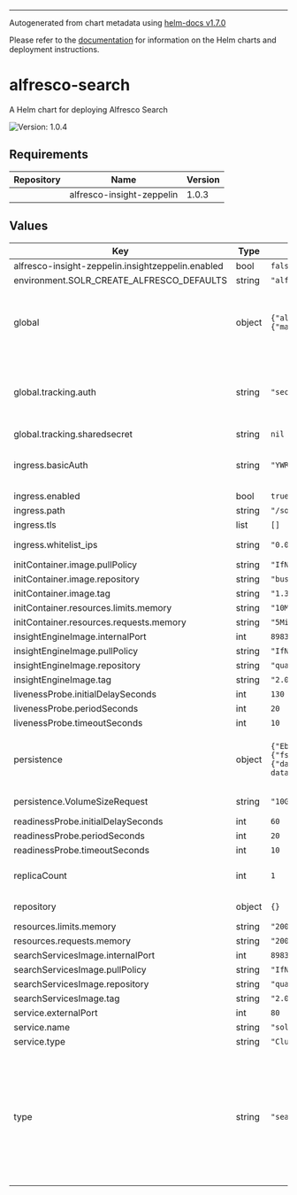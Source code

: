 
----------------------------------------------
Autogenerated from chart metadata using [helm-docs v1.7.0](https://github.com/norwoodj/helm-docs/releases/v1.7.0)

Please refer to the [documentation](https://github.com/Alfresco/acs-deployment/blob/master/docs/helm/README.md) for information on the Helm charts and deployment instructions.

# alfresco-search

A Helm chart for deploying Alfresco Search

![Version: 1.0.4](https://img.shields.io/badge/Version-1.0.4-informational?style=flat-square)

## Requirements

| Repository | Name | Version |
|------------|------|---------|
|  | alfresco-insight-zeppelin | 1.0.3 |

## Values

| Key | Type | Default | Description |
|-----|------|---------|-------------|
| alfresco-insight-zeppelin.insightzeppelin.enabled | bool | `false` |  |
| environment.SOLR_CREATE_ALFRESCO_DEFAULTS | string | `"alfresco,archive"` |  |
| global | object | `{"alfrescoRegistryPullSecrets":"quay-registry-secret","strategy":{"rollingUpdate":{"maxSurge":1,"maxUnavailable":0}},"tracking":{"auth":"secret","sharedsecret":null}}` | Apply your secret file in k8s environment to access quay.io images (Example: https://github.com/Alfresco/alfresco-anaxes-shipyard/blob/master/SECRETS.md) Global definition of Docker registry pull secret which can be overridden from parent ACS Helm chart(s) |
| global.tracking.auth | string | `"secret"` | Select how solr and repo authenticate to each other none: work only prior to acs 7.2 (and was the default) secret: use a shared secret (to specify using `tracking.sharedsecret`) https: to use mTLS auth (require appropriate certificate configuration) |
| global.tracking.sharedsecret | string | `nil` | Shared secret to authenticate repo/solr traffic |
| ingress.basicAuth | string | `"YWRtaW46JGFwcjEkVVJqb29uS00kSEMuS1EwVkRScFpwSHB2a3JwTDd1Lg=="` | Default solr basic auth user/password: admin / admin You can create your own with htpasswd utilility & encode it with base640. Example: `echo -n "$(htpasswd -nbm admin admin)" | base64` # i.e. admin / admin basicAuth: YWRtaW46JGFwcjEkVVJqb29uS00kSEMuS1EwVkRScFpwSHB2a3JwTDd1Lg== |
| ingress.enabled | bool | `true` |  |
| ingress.path | string | `"/solr"` |  |
| ingress.tls | list | `[]` |  |
| ingress.whitelist_ips | string | `"0.0.0.0/0"` | Comma separated list of IP CIDR to limit search endpoint over the internet |
| initContainer.image.pullPolicy | string | `"IfNotPresent"` |  |
| initContainer.image.repository | string | `"busybox"` |  |
| initContainer.image.tag | string | `"1.33.1"` |  |
| initContainer.resources.limits.memory | string | `"10Mi"` |  |
| initContainer.resources.requests.memory | string | `"5Mi"` |  |
| insightEngineImage.internalPort | int | `8983` |  |
| insightEngineImage.pullPolicy | string | `"IfNotPresent"` |  |
| insightEngineImage.repository | string | `"quay.io/alfresco/insight-engine"` |  |
| insightEngineImage.tag | string | `"2.0.3-RC5"` |  |
| livenessProbe.initialDelaySeconds | int | `130` |  |
| livenessProbe.periodSeconds | int | `20` |  |
| livenessProbe.timeoutSeconds | int | `10` |  |
| persistence | object | `{"EbsPvConfiguration":{"fsType":"ext4"},"VolumeSizeRequest":"10Gi","chownWithDynamicProvisioning":false,"enabled":true,"search":{"data":{"mountPath":"/opt/alfresco-search-services/data","subPath":"alfresco-content-services/solr-data"}}}` | Defines the mounting points for the persistence required by the apps in the cluster the solr data folder containing the indexes for the alfresco-search-services is mapped to alfresco-content-services/solr-data |
| persistence.VolumeSizeRequest | string | `"10Gi"` | Only define if you have a specific claim already created existingClaim: "search-master-claim" |
| readinessProbe.initialDelaySeconds | int | `60` |  |
| readinessProbe.periodSeconds | int | `20` |  |
| readinessProbe.timeoutSeconds | int | `10` |  |
| replicaCount | int | `1` | Define the alfresco-search properties to use in the k8s cluster This is the search provider used by alfresco-content-repository |
| repository | object | `{}` | The parent chart will set the values for "repository.host" and "repository.port" |
| resources.limits.memory | string | `"2000Mi"` |  |
| resources.requests.memory | string | `"2000Mi"` | Alfresco Search Services requests memory |
| searchServicesImage.internalPort | int | `8983` |  |
| searchServicesImage.pullPolicy | string | `"IfNotPresent"` |  |
| searchServicesImage.repository | string | `"quay.io/alfresco/search-services"` |  |
| searchServicesImage.tag | string | `"2.0.3-RC5"` |  |
| service.externalPort | int | `80` |  |
| service.name | string | `"solr"` |  |
| service.type | string | `"ClusterIP"` |  |
| type | string | `"search-services"` | Define the type of Alfresco Search to use. The default is Alfresco Search Services. The type can be set to use Insight Engine with --set alfresco-search.type="insight-engine",alfresco-search.global.alfrescoRegistryPullSecrets="quay-registry-secret",alfresco-insight-zeppelin.enabled="true" As the Docker Image for Insight Engine is not publicly available the alfrescoRegistryPullSecrets has to be set More information can be found on https://github.com/Alfresco/alfresco-anaxes-shipyard/blob/master/SECRETS.md |

